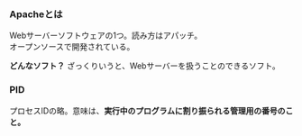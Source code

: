 ### Apacheとは

Webサーバーソフトウェアの1つ。読み方はアパッチ。  
オープンソースで開発されている。  

**どんなソフト？**
ざっくりいうと、Webサーバーを扱うことのできるソフト。

### PID
プロセスIDの略。意味は、**実行中のプログラムに割り振られる管理用の番号のこと。**
